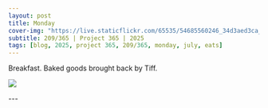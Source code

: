 ```yaml
---
layout: post
title: Monday
cover-img: "https://live.staticflickr.com/65535/54685560246_34d3aed3ca_h.jpg"
subtitle: 209/365 | Project 365 | 2025
tags: [blog, 2025, project 365, 209/365, monday, july, eats]
---
```

<style>
  .intro-header.big-img {
    background-position:center; 
  }
</style>
Breakfast. Baked goods brought back by Tiff.
<p class="post-img-wrap">
  <img src="https://live.staticflickr.com/65535/54685560246_34d3aed3ca_h.jpg">
</p>
---

